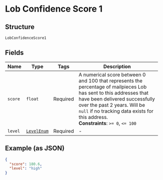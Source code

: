 
# Lob Confidence Score 1

## Structure

`LobConfidenceScore1`

## Fields

| Name | Type | Tags | Description |
|  --- | --- | --- | --- |
| `score` | `float` | Required | A numerical score between 0 and 100 that represents the percentage of mailpieces Lob has sent to this addresses that have been delivered successfully over the past 2 years. Will be `null` if no tracking data exists for this address.<br>**Constraints**: `>= 0`, `<= 100` |
| `level` | [`LevelEnum`](../../doc/models/level-enum.md) | Required | - |

## Example (as JSON)

```json
{
  "score": 180.6,
  "level": "high"
}
```

